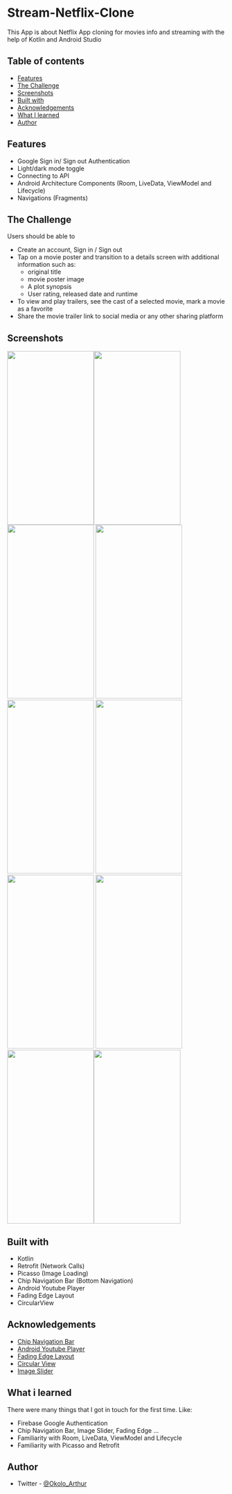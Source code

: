 
# Stream-Netflix-Clone

This App is about Netflix App cloning for movies info and streaming with the help of Kotlin and Android Studio

## Table of contents

- [Features](https://github.com/OkoloArt/Stream-Netflix-Clone#features)
- [The Challenge](https://github.com/OkoloArt/Stream-Netflix-Clone#the-challenge)
- [Screenshots](https://github.com/OkoloArt/Stream-Netflix-Clone#screenshots)
- [Built with](https://github.com/OkoloArt/Stream-Netflix-Clone#built-with)
- [Acknowledgements](https://github.com/OkoloArt/Stream-Netflix-Clone#acknowledgements)
- [What I learned](https://github.com/OkoloArt/Stream-Netflix-Clone#what-i-learned)
- [Author](https://github.com/OkoloArt/Stream-Netflix-Clone#author)

## Features

- Google Sign in/ Sign out Authentication
- Light/dark mode toggle
- Connecting to API
- Android Architecture Components (Room, LiveData, ViewModel and Lifecycle)
- Navigations (Fragments)

## The Challenge

Users should be able to
- Create an account, Sign in / Sign out
- Tap on a movie poster and transition to a details screen with additional information such as:
    - original title
    - movie poster image
    - A plot synopsis
    - User rating, released date and runtime
- To view and play trailers, see the cast of a selected movie, mark a movie as a favorite
- Share the movie trailer link to social media or any other sharing platform

## Screenshots

<img src="https://user-images.githubusercontent.com/54189037/169931399-98e5e08b-5801-4be0-9e3e-b5d2b5084d57.png" width="200" height="400"><img src="https://user-images.githubusercontent.com/54189037/169932547-c298cbed-0deb-4fa5-954f-b46e3ef3cc72.png" width="200" height="400"><img src="https://user-images.githubusercontent.com/54189037/169932557-f247d015-34d9-4474-b19f-70bb680c12e8.png" width="200" height="400">
<img src="https://user-images.githubusercontent.com/54189037/169932564-98c3689b-6218-4807-9d49-72c2c4f5c797.png" width="200" height="400">
<img src="https://user-images.githubusercontent.com/54189037/169932568-305859b9-28f1-4194-a417-9c24a2268a75.png" width="200" height="400">
<img src="https://user-images.githubusercontent.com/54189037/169932573-4da4eabc-b436-4f3f-9d49-7999097e33ea.png" width="200" height="400"><img src="https://user-images.githubusercontent.com/54189037/169932579-1d557753-49c0-4ea6-92a5-68e3c407ba21.png" width="200" height="400">
<img src="https://user-images.githubusercontent.com/54189037/169932584-9775923b-f237-4fbc-8788-ef3dc2d4c710.png" width="200" height="400">
<img src="https://user-images.githubusercontent.com/54189037/169932597-d9523d56-7666-452b-b110-81c3f49d9d55.png" width="200" height="400"><img src="https://user-images.githubusercontent.com/54189037/169932603-633efdb1-faa0-4b3b-99cb-f8bb3e85dffd.png" width="200" height="400">

## Built with

- Kotlin
- Retrofit (Network Calls)
- Picasso (Image Loading)
- Chip Navigation Bar (Bottom Navigation)
- Android Youtube Player
- Fading Edge Layout
- CircularView

## Acknowledgements

 - [Chip Navigation Bar](https://github.com/ismaeldivita/chip-navigation-bar)
 - [Android Youtube Player](https://github.com/PierfrancescoSoffritti/android-youtube-player)
 - [Fading Edge Layout](https://github.com/bosphere/Android-FadingEdgeLayout)
 - [Circular View](https://github.com/hdodenhof/CircleImageView)
 - [Image Slider](https://github.com/denzcoskun/ImageSlideshow)

## What i learned

There were many things that I got in touch for the first time. Like:

- Firebase Google Authentication
- Chip Navigation Bar, Image Slider, Fading Edge ...
- Familiarity with Room, LiveData, ViewModel and Lifecycle
- Familiarity with Picasso and Retrofit

## Author

- Twitter - [@Okolo_Arthur](https://twitter.com/Okolo_Arthur)
